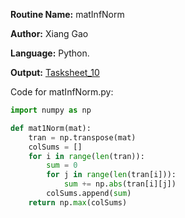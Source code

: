 **Routine Name:** matInfNorm

**Author:** Xiang Gao 

**Language:** Python.

**Output:** [Tasksheet_10](https://github.com/GoByMark/math4610/blob/main/Homework_Tasks/Tasksheet_10/Tasksheet%2010.pdf)

Code for matInfNorm.py:  
```Python
import numpy as np

def mat1Norm(mat):
    tran = np.transpose(mat)
    colSums = []
    for i in range(len(tran)):
        sum = 0
        for j in range(len(tran[i])):
            sum += np.abs(tran[i][j])
        colSums.append(sum)
    return np.max(colSums)

```
